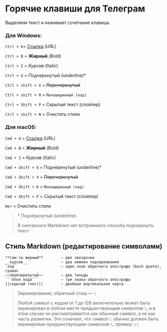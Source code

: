 # Горячие клавиши для Телеграм

Выделяем текст и нажимает сочетание клавишь

### Для Windows:

`Ctrl + K`= [Ссылка](#) (URL)

`Ctrl + B` = **Жирный** (Bold)

`Ctrl + I` = *Курсив* (Italic)

`Ctrl + U` = Подчеркнутый (underline)\*
    
`Ctrl + shift + X` = ~~Перечеркнутый~~
    
`Ctrl + shift + M` = `Моноширинный (код)`

`Ctrl + Shift + P` = Скрытый текст (спойлер)
     
`Ctrl + shift + N` = Очистить стили

### Для macOS:

`Cmd + U` = [Ссылка](#) (URL)

`Cmd + B` = **Жирный** (Bold)

`Cmd + I` = *Курсив* (Italic)

`Cmd + Shift + U` = Подчеркнутый (underline)\*

`Cmd + Shift + X` = ~~Перечеркнутый~~

`Cmd + Shift + K` = `Моноширинный (код)`

`Cmd + Shift + P` = Скрытый текст (спойлер)

`Нет` = Очистить стили

> \* Подчёркнутый (underline)
>
> В синтаксисе Markdown нет встроенного способа подчеркнуть текст


## Стиль Markdown (редактирование символами)

```
**сам ты жирный**        — две звездочки
__курсив__               – два нижних подчеркивания
`код`                    – один знак обратного апострофа (back quote), гравис
~~перечеркнутый~~        – две тильды
```блок кода```          — три знака обратного апострофа
||скрытый текст||        — двойная вертикальная черта
```

> Экранирование, обратный слэш — `\`
>
>Любой символ с кодом от 1 до 126 включительно может быть экранирован в любом месте предшествующим символом `\`, и в этом случае он рассматривается как обычный символ, а не как часть разметки. Это означает, что символ `\` обычно должен быть экранирован предшествующим символом `\`, *пример:* `\\`

